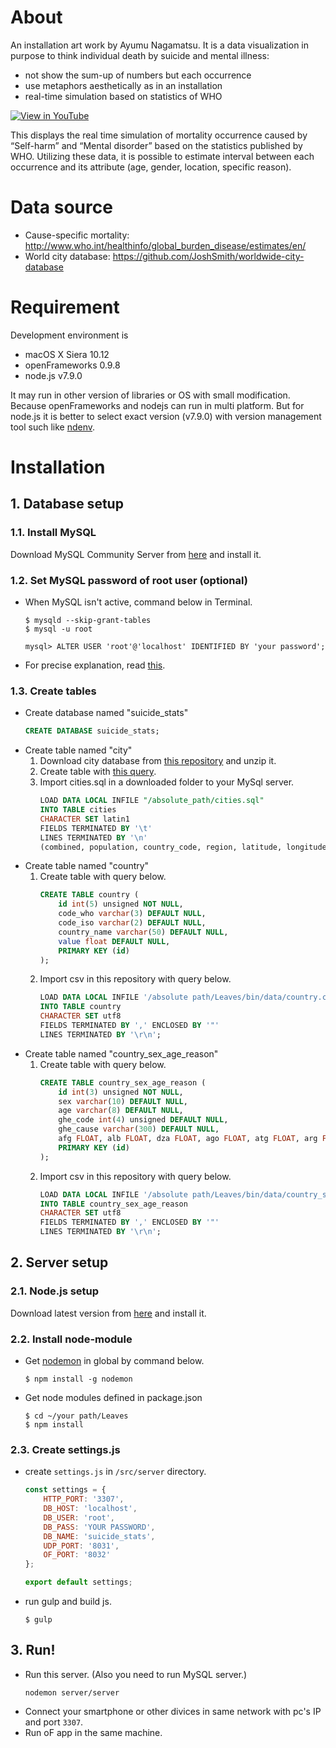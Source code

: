 # About
An installation art work by Ayumu Nagamatsu.
It is a data visualization in purpose to think individual death by suicide and mental illness:
* not show the sum-up of numbers but each occurrence
* use metaphors aesthetically as in an installation
* real-time simulation based on statistics of WHO

[![View in  YouTube](https://img.youtube.com/vi/eW9kozN-roA/0.jpg)](https://www.youtube.com/watch?v=eW9kozN-roA)

This displays the real time simulation of mortality occurrence caused by
“Self-harm” and “Mental disorder” based on the statistics published by WHO.
Utilizing these data, it is possible to estimate interval between each occurrence
and its attribute (age, gender, location, specific reason).

# Data source
* Cause-specific mortality:  http://www.who.int/healthinfo/global_burden_disease/estimates/en/
* World city database: https://github.com/JoshSmith/worldwide-city-database

# Requirement
Development environment is
* macOS X Siera 10.12
* openFrameworks 0.9.8
* node.js v7.9.0

It may run in other version of libraries or OS with small modification. Because openFrameworks and nodejs can run in multi platform. But for node.js it is better to select exact version (v7.9.0) with version management tool such like [ndenv](https://github.com/riywo/ndenv).

# Installation
## 1. Database setup
### 1.1. Install MySQL
Download MySQL Community Server from [here](https://dev.mysql.com/downloads/mysql/) and install it.
### 1.2. Set MySQL password of root user (optional)
* When MySQL isn't active, command below in Terminal.
    ```shell
    $ mysqld --skip-grant-tables
    $ mysql -u root

    mysql> ALTER USER 'root'@'localhost' IDENTIFIED BY 'your password';
    ```
* For precise explanation, read [this](https://dev.mysql.com/doc/refman/5.7/en/resetting-permissions.html).
### 1.3. Create tables
* Create database named "suicide_stats"
    ```sql
    CREATE DATABASE suicide_stats;
    ```
* Create table named "city"
    1. Download city database from [this repository](https://github.com/JoshSmith/worldwide-city-database) and unzip it.
    2. Create table with [this query](https://github.com/JoshSmith/worldwide-city-database/blob/master/createtable.sql).
    3. Import cities.sql in a downloaded folder to your MySql server.
        ```sql
        LOAD DATA LOCAL INFILE "/absolute_path/cities.sql"
        INTO TABLE cities
        CHARACTER SET latin1
        FIELDS TERMINATED BY '\t'
        LINES TERMINATED BY '\n'
        (combined, population, country_code, region, latitude, longitude);
        ```
* Create table named "country"
    1. Create table with query below.
        ```sql
        CREATE TABLE country (
            id int(5) unsigned NOT NULL,
            code_who varchar(3) DEFAULT NULL,
            code_iso varchar(2) DEFAULT NULL,
            country_name varchar(50) DEFAULT NULL,
            value float DEFAULT NULL,
            PRIMARY KEY (id)
        );
        ```
    2. Import csv in this repository with query below.
        ```sql
        LOAD DATA LOCAL INFILE '/absolute path/Leaves/bin/data/country.csv'
        INTO TABLE country
        CHARACTER SET utf8
        FIELDS TERMINATED BY ',' ENCLOSED BY '"'
        LINES TERMINATED BY '\r\n';
        ```
* Create table named "country_sex_age_reason"
    1. Create table with query below.
        ```sql
        CREATE TABLE country_sex_age_reason (
            id int(3) unsigned NOT NULL,
            sex varchar(10) DEFAULT NULL,
            age varchar(8) DEFAULT NULL,
            ghe_code int(4) unsigned DEFAULT NULL,
            ghe_cause varchar(300) DEFAULT NULL,
            afg FLOAT, alb FLOAT, dza FLOAT, ago FLOAT, atg FLOAT, arg FLOAT,arm FLOAT,aus FLOAT,aut FLOAT,aze FLOAT,bhs FLOAT,bhr FLOAT,bgd FLOAT,brb FLOAT,blr FLOAT,bel FLOAT,blz FLOAT,ben FLOAT,btn FLOAT,bol FLOAT,bih FLOAT,bwa FLOAT,bra FLOAT,brn FLOAT,bgr FLOAT,bfa FLOAT,bdi FLOAT,khm FLOAT,cmr FLOAT,can FLOAT,cpv FLOAT,caf FLOAT,tcd FLOAT,chl FLOAT,chn FLOAT,col FLOAT,com FLOAT,cog FLOAT,cri FLOAT,civ FLOAT,hrv FLOAT,cub FLOAT,cyp FLOAT,cze FLOAT,prk FLOAT,cod FLOAT,dnk FLOAT,dji FLOAT,dom FLOAT,ecu FLOAT,egy FLOAT,slv FLOAT,gnq FLOAT,eri FLOAT,est FLOAT,eth FLOAT,fji FLOAT,fin FLOAT,fra FLOAT,gab FLOAT,gmb FLOAT,geo FLOAT,deu FLOAT,gha FLOAT,grc FLOAT,grd FLOAT,gtm FLOAT,gin FLOAT,gnb FLOAT,guy FLOAT,hti FLOAT,hnd FLOAT,hun FLOAT,isl FLOAT,ind FLOAT,idn FLOAT,irn FLOAT,irq FLOAT,irl FLOAT,isr FLOAT,ita FLOAT,jam FLOAT,jpn FLOAT,jor FLOAT,kaz FLOAT,ken FLOAT,kir FLOAT,kwt FLOAT,kgz FLOAT,lao FLOAT,lva FLOAT,lbn FLOAT,lso FLOAT,lbr FLOAT,lby FLOAT,ltu FLOAT,lux FLOAT,mdg FLOAT,mwi FLOAT,mys FLOAT,mdv FLOAT,mli FLOAT,mlt FLOAT,mrt FLOAT,mus FLOAT,mex FLOAT,fsm FLOAT,mng FLOAT,mne FLOAT,mar FLOAT,moz FLOAT,mmr FLOAT,nam FLOAT,npl FLOAT,nld FLOAT,nzl FLOAT,nic FLOAT,ner FLOAT,nga FLOAT,nor FLOAT,omn FLOAT,pak FLOAT,pan FLOAT,png FLOAT,pry FLOAT,per FLOAT,phl FLOAT,pol FLOAT,prt FLOAT,qat FLOAT,kor FLOAT,mda FLOAT,rou FLOAT,rus FLOAT,rwa FLOAT,lca FLOAT,vct FLOAT,wsm FLOAT,stp FLOAT,sau FLOAT,sen FLOAT,srb FLOAT,syc FLOAT,sle FLOAT,sgp FLOAT,svk FLOAT,svn FLOAT,slb FLOAT,som FLOAT,zaf FLOAT,ssd FLOAT,esp FLOAT,lka FLOAT,sdn FLOAT,sur FLOAT,swz FLOAT,swe FLOAT,che FLOAT,syr FLOAT,tjk FLOAT,tha FLOAT,mkd FLOAT,tls FLOAT,tgo FLOAT,ton FLOAT,tto FLOAT,tun FLOAT,tur FLOAT,tkm FLOAT,uga FLOAT,ukr FLOAT,are FLOAT,gbr FLOAT,tza FLOAT,usa FLOAT,ury FLOAT,uzb FLOAT,vut FLOAT,ven FLOAT,vnm FLOAT,yem FLOAT,zmb FLOAT,zwe FLOAT,
            PRIMARY KEY (id)
        );
        ```
    2. Import csv in this repository with query below.
        ```sql
        LOAD DATA LOCAL INFILE '/absolute path/Leaves/bin/data/country_sex_age_reason.csv'
        INTO TABLE country_sex_age_reason
        CHARACTER SET utf8
        FIELDS TERMINATED BY ',' ENCLOSED BY '"'
        LINES TERMINATED BY '\r\n';
        ```
## 2. Server setup
### 2.1. Node.js setup
Download latest version from [here](https://nodejs.org/) and install it.

### 2.2. Install node-module
* Get [nodemon](https://nodemon.io/) in global by command below.
    ```
    $ npm install -g nodemon
    ```
* Get node modules defined in package.json
    ```
    $ cd ~/your path/Leaves
    $ npm install
    ```
### 2.3. Create settings.js
* create ```settings.js``` in ```/src/server``` directory.

    ```js
    const settings = {
        HTTP_PORT: '3307',
        DB_HOST: 'localhost',
        DB_USER: 'root',
        DB_PASS: 'YOUR PASSWORD',
        DB_NAME: 'suicide_stats',
        UDP_PORT: '8031',
        OF_PORT: '8032'
    };

    export default settings;
    ```
* run gulp and build js.
    ```shell
    $ gulp
    ```
## 3. Run!
* Run this server. (Also you need to run MySQL server.)
    ```shell
    nodemon server/server
    ```
* Connect your smartphone or other divices in same network with pc's IP and port ```3307```.
* Run oF app in the same machine.
